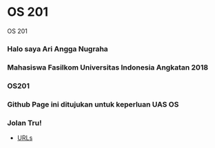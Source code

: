 # OS 201
OS 201
  
### Halo saya Ari Angga Nugraha
### Mahasiswa Fasilkom Universitas Indonesia Angkatan 2018
### OS201
### Github Page ini ditujukan untuk keperluan UAS OS
### Jolan Tru!

* [URLs](URLs/)
